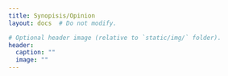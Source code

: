 ```yaml
---
title: Synopisis/Opinion
layout: docs  # Do not modify.

# Optional header image (relative to `static/img/` folder).
header:
  caption: ""
  image: ""
---
```


